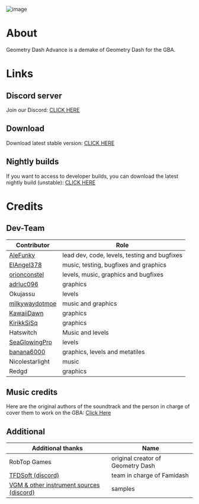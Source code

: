 ![image](https://github.com/AleFunky/geometry_dash_advance/blob/main/images/cover.jpg)

# About
Geometry Dash Advance is a demake of Geometry Dash for the GBA.

# Links
## Discord server
Join our Discord: [CLICK HERE](https://discord.gg/Yh6JrS7eSU)

## Download
Download latest stable version: [CLICK HERE](https://github.com/AleFunky/geometry_dash_advance/releases)

## Nightly builds
If you want to access to developer builds, you can download the latest nightly build (unstable): [CLICK HERE](https://nightly.link/AleFunky/geometry_dash_advance/workflows/main/main/gd-adv.zip)

# Credits

## Dev-Team
|Contributor|Role|
|---|---|
|[AleFunky](https://github.com/AleFunky)|lead dev, code, levels, testing and bugfixes|
|[ElAngel378](https://github.com/ElAngel378)|music, testing, bugfixes and graphics|
|[orionconstel](https://github.com/orionConstel)|levels, music, graphics and bugfixes|
|[adrluc096](https://github.com/123456oil)|graphics|
|Okujassu|levels|
|[milkywaydotmoe](https://github.com/milkywaydotmoe)|music and graphics|
|[KawaiiDawn](https://github.com/Astroclimber26)|graphics|
|[KirikkSiSq](https://github.com/KirikkSiSq)|graphics|
|Hatswitch|Music and levels|
|[SeaGlowingPro](https://github.com/SeaGlowingPro)|levels|
|[banana6000](https://github.com/xXFamidashFan69Xx)|graphics, levels and metatiles|
|Nicolestarlight|music|
|Redgd|graphics|

## Music credits
Here are the original authors of the soundtrack and the person in charge of cover them to work on the GBA: [Click Here](https://github.com/AleFunky/geometry_dash_advance/blob/main/audio/Audio%20credits.md)

## Additional
|Additional thanks|Name|
|---|---|
|RobTop Games|original creator of Geometry Dash|
|[TFDSoft (discord)](https://discord.gg/PCbwQaZs8K)|team in charge of Famidash|
|[VGM & other instrument sources (discord)](https://discord.gg/m4qzYNGHuS)|samples|
